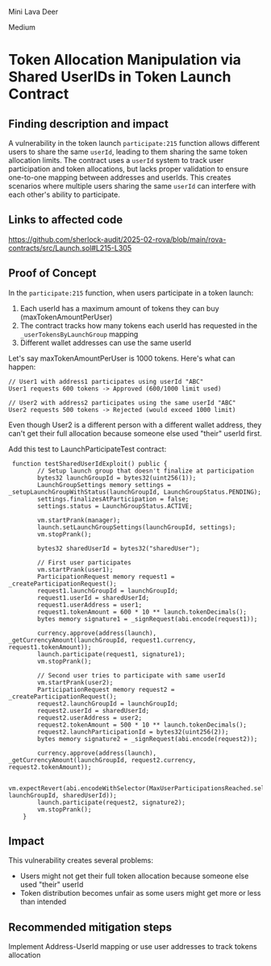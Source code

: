 Mini Lava Deer

Medium

# Token Allocation Manipulation via Shared UserIDs in Token Launch Contract

## Finding description and impact

A vulnerability in the token launch `participate:215` function allows different users to share the same `userId`, leading to them sharing the same token allocation limits. 
The contract uses a `userId` system to track user participation and token allocations, but lacks proper validation to ensure one-to-one mapping between addresses and userIds. This creates scenarios where multiple users sharing the same `userId` can interfere with each other's ability to participate.

## Links to affected code

https://github.com/sherlock-audit/2025-02-rova/blob/main/rova-contracts/src/Launch.sol#L215-L305

## Proof of Concept

In the `participate:215` function, when users participate in a token launch:

  1. Each userId has a maximum amount of tokens they can buy (maxTokenAmountPerUser)
  2. The contract tracks how many tokens each userId has requested in the `_userTokensByLaunchGroup` mapping
  3. Different wallet addresses can use the same userId

Let's say maxTokenAmountPerUser is 1000 tokens. Here's what can happen:

```solidity
// User1 with address1 participates using userId "ABC"
User1 requests 600 tokens -> Approved (600/1000 limit used)

// User2 with address2 participates using the same userId "ABC"
User2 requests 500 tokens -> Rejected (would exceed 1000 limit)

```
Even though User2 is a different person with a different wallet address, they can't get their full allocation because someone else used "their" userId first.

Add this test to LaunchParticipateTest contract: 

```solidity
 function testSharedUserIdExploit() public {
        // Setup launch group that doesn't finalize at participation
        bytes32 launchGroupId = bytes32(uint256(1));
        LaunchGroupSettings memory settings = _setupLaunchGroupWithStatus(launchGroupId, LaunchGroupStatus.PENDING);
        settings.finalizesAtParticipation = false;
        settings.status = LaunchGroupStatus.ACTIVE;

        vm.startPrank(manager);
        launch.setLaunchGroupSettings(launchGroupId, settings);
        vm.stopPrank();

        bytes32 sharedUserId = bytes32("sharedUser");

        // First user participates
        vm.startPrank(user1);
        ParticipationRequest memory request1 = _createParticipationRequest();
        request1.launchGroupId = launchGroupId;
        request1.userId = sharedUserId;
        request1.userAddress = user1;
        request1.tokenAmount = 600 * 10 ** launch.tokenDecimals();
        bytes memory signature1 = _signRequest(abi.encode(request1));

        currency.approve(address(launch), _getCurrencyAmount(launchGroupId, request1.currency, request1.tokenAmount));
        launch.participate(request1, signature1);
        vm.stopPrank();

        // Second user tries to participate with same userId
        vm.startPrank(user2);
        ParticipationRequest memory request2 = _createParticipationRequest();
        request2.launchGroupId = launchGroupId;
        request2.userId = sharedUserId;
        request2.userAddress = user2;
        request2.tokenAmount = 500 * 10 ** launch.tokenDecimals();
        request2.launchParticipationId = bytes32(uint256(2));
        bytes memory signature2 = _signRequest(abi.encode(request2));

        currency.approve(address(launch), _getCurrencyAmount(launchGroupId, request2.currency, request2.tokenAmount));

        vm.expectRevert(abi.encodeWithSelector(MaxUserParticipationsReached.selector, launchGroupId, sharedUserId));
        launch.participate(request2, signature2);
        vm.stopPrank();
    }

```

## Impact
This vulnerability creates several problems:

  - Users might not get their full token allocation because someone else used "their" userId
  - Token distribution becomes unfair as some users might get more or less than intended

## Recommended mitigation steps

Implement Address-UserId mapping or use user addresses to track tokens allocation